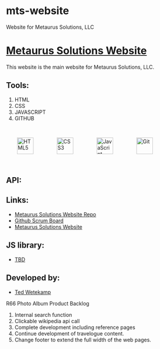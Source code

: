 # mts-website
Website for Metaurus Solutions, LLC

# [Metaurus Solutions Website](./index.html)

This website is the main website for Metaurus Solutions, LLC.

## Tools:

1. HTML
1. CSS
1. JAVASCRIPT
1. GITHUB

<div style="align: left">
  <img style="margin: 30px" src="https://profilinator.rishav.dev/skills-assets/html5-original-wordmark.svg" alt="HTML5" height="45" />
  <img style="margin: 30px" src="https://profilinator.rishav.dev/skills-assets/css3-original-wordmark.svg" alt="CSS3" height="45" />
  <img style="margin: 30px" src="https://profilinator.rishav.dev/skills-assets/javascript-original.svg" alt="JavaScript" height="45" />
  <img style="margin: 30px" src="https://profilinator.rishav.dev/skills-assets/git-scm-icon.svg" alt="Git" height="45" />
</div> 

## API:

## Links:
  - [Metaurus Solutions Website Repo](https://github.com/Metaurus-Solutions-LLC/mts-website)
  - [Github Scrum Board](https://github.com/Metaurus-Solutions-LLC/mts-website/projects/1)
  - [Metaurus Solutions Website](https://metaurus-solutions.com)

## JS library:

- [TBD](https://www.cornify.com/extras)


## Developed by:

- [Ted Wetekamp](https://www.linkedin.com/in/ted-wetekamp-a6a2281/)

R66 Photo Album Product Backlog
1. Internal search function
2. Clickable wikipedia api call
3. Complete development including reference pages
4. Continue development of travelogue content.
5. Change footer to extend the full width of the web pages.

